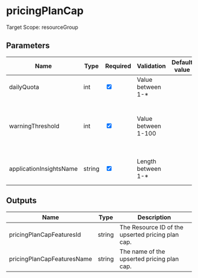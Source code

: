 ﻿# pricingPlanCap

Target Scope: resourceGroup

## Parameters
| Name | Type | Required | Validation | Default value | Description |
| -- |  -- | -- | -- | -- | -- |
| dailyQuota | int | <input type="checkbox" checked> | Value between 1-* | <pre></pre> | Enter daily quota in GB. |
| warningThreshold | int | <input type="checkbox" checked> | Value between 1-100 | <pre></pre> | Enter the % value of daily quota after which warning mail to be sent. |
| applicationInsightsName | string | <input type="checkbox" checked> | Length between 1-* | <pre></pre> | Parent Application Insights resource |

## Outputs
| Name | Type | Description |
| -- |  -- | -- |
| pricingPlanCapFeaturesId | string | The Resource ID of the upserted pricing plan cap. |
| pricingPlanCapFeaturesName | string | The name of the upserted pricing plan cap. |
